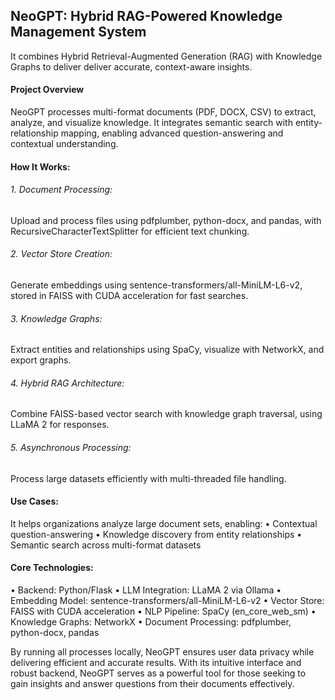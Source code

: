 ## NeoGPT: Hybrid RAG-Powered Knowledge Management System
It combines Hybrid Retrieval-Augmented Generation (RAG) with Knowledge Graphs to deliver deliver accurate, context-aware insights.

#### Project Overview
NeoGPT processes multi-format documents (PDF, DOCX, CSV) to extract, analyze, and visualize knowledge. It integrates semantic search with entity-relationship mapping, enabling advanced question-answering and contextual understanding.
#### How It Works:
###### 1.	Document Processing: 
Upload and process files using pdfplumber, python-docx, and pandas, with RecursiveCharacterTextSplitter for efficient text chunking.
###### 2.	Vector Store Creation: 
Generate embeddings using sentence-transformers/all-MiniLM-L6-v2, stored in FAISS with CUDA acceleration for fast searches.
###### 3.	Knowledge Graphs: 
Extract entities and relationships using SpaCy, visualize with NetworkX, and export graphs.
###### 4.	Hybrid RAG Architecture: 
Combine FAISS-based vector search with knowledge graph traversal, using LLaMA 2 for responses.
###### 5.	Asynchronous Processing: 
Process large datasets efficiently with multi-threaded file handling.


#### Use Cases:

It helps organizations analyze large document sets, enabling: 
•	Contextual question-answering 
•	Knowledge discovery from entity relationships 
•	Semantic search across multi-format datasets

#### Core Technologies:
•	Backend: Python/Flask
•	LLM Integration: LLaMA 2 via Ollama
•	Embedding Model: sentence-transformers/all-MiniLM-L6-v2
•	Vector Store: FAISS with CUDA acceleration
•	NLP Pipeline: SpaCy (en_core_web_sm)
•	Knowledge Graphs: NetworkX
•	Document Processing: pdfplumber, python-docx, pandas

By running all processes locally, NeoGPT ensures user data privacy while delivering efficient and accurate results. With its intuitive interface and robust backend, NeoGPT serves as a powerful tool for those seeking to gain insights and answer questions from their documents effectively.
